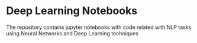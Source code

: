 # Deep Learning Notebooks

The repository contains jupyter notebooks with code related with NLP tasks using Neural Networks and Deep Learning techniques 
